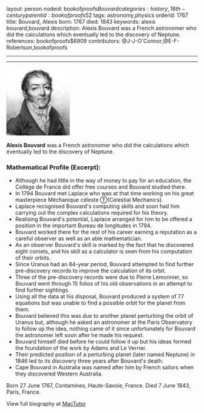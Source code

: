 layout: person
nodeid: bookofproofs$Bouvard
categories: history,18th-century
parentid: bookofproofs$52
tags: astronomy,physics
orderid: 1767
title: Bouvard, Alexis
born: 1767
died: 1843
keywords: alexis bouvard,bouvard
description: Alexis Bouvard was a French astronomer who did the calculations which eventually led to the discovery of Neptune.
references: bookofproofs$6909
contributors: @J-J-O'Connor,@E-F-Robertson,bookofproofs

---



---

![Bouvard.jpg](https://github.com/bookofproofs/bookofproofs.github.io/blob/main/_sources/_assets/images/portraits/Bouvard.jpg?raw=true)

**Alexis Bouvard** was a French astronomer who did the calculations which eventually led to the discovery of Neptune.

### Mathematical Profile (Excerpt):
* Although he had little in the way of money to pay for an education, the Collège de France did offer free courses and Bouvard studied there.
* In 1794 Bouvard met Laplace who was at that time working on his great masterpiece Méchanique céleste Ⓣ(Celestial Mechanics).
* Laplace recognised Bouvard's computing skills and soon had him carrying out the complex calculations required for his theory.
* Realising Bouvard's potential, Laplace arranged for him to be offered a position in the important Bureau de longitudes in 1794.
* Bouvard worked there for the rest of his career earning a reputation as a careful observer as well as an able mathematician.
* As an observer Bouvard's skill is marked by the fact that he discovered eight comets, and his skill as a calculator is seen from his computation of their orbits.
* Since Uranus had an 84-year period, Bouvard attempted to find further pre-discovery records to improve the calculation of its orbit.
* Three of the pre-discovery records were due to Pierre Lemonnier, so Bouvard went through 15 folios of his old observations in an attempt to find further sightings.
* Using all the data at his disposal, Bouvard produced a system of 77 equations but was unable to find a possible orbit for the planet from them.
* Bouvard believed this was due to another planet perturbing the orbit of Uranus but, although he asked an astronomer at the Paris Observatory to follow up the idea, nothing came of it since unfortunately for Bouvard the astronomer left soon after he made his request.
* Bouvard himself died before he could follow it up but his ideas formed the foundation of the work by Adams and Le Verrier.
* Their predicted position of a perturbing planet (later named Neptune) in 1846 led to its discovery three years after Bouvard's death.
* Cape Bouvard in Australia was named after him by French sailors when they discovered Western Australia.

Born 27 June 1767, Contamines, Haute-Savoie, France. Died 7 June 1843, Paris, France.

View full biography at [MacTutor](https://mathshistory.st-andrews.ac.uk/Biographies/Bouvard/)
